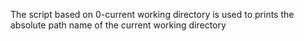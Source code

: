 The script based on 0-current working directory is used to prints the absolute path name of the current working directory
